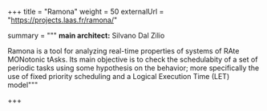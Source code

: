 +++
title = "Ramona"
weight = 50
externalUrl = "https://projects.laas.fr/ramona/"

summary = """
__main architect:__ Silvano Dal Zilio

Ramona is a tool for analyzing real-time properties of systems of
RAte MONotonic tAsks. Its main objective is to check the schedulabity of a set
  of periodic tasks using some hypothesis on the behavior; more specifically the
  use of fixed priority scheduling and a Logical Execution Time (LET) model""" 

+++

